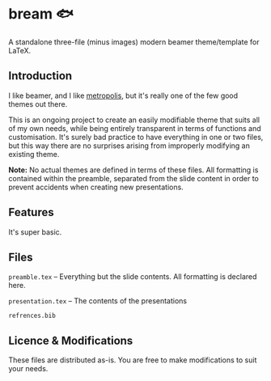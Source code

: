 # bream 🐟
A standalone three-file (minus images) modern beamer theme/template for LaTeX.

## Introduction

I like beamer, and I like [metropolis](https://github.com/matze/mtheme), but it's really one of the few good themes out there.

This is an ongoing project to create an easily modifiable theme that suits all of my own needs, while being entirely transparent in terms of functions and customisation. It's surely bad practice to have everything in one or two files, but this way there are no surprises arising from improperly modifying an existing theme.

**Note:** No actual themes are defined in terms of these files. All formatting is contained within the preamble, separated from the slide content in order to prevent accidents when creating new presentations.

## Features

It's super basic.

## Files

`preamble.tex` – Everything but the slide contents. All formatting is declared here.

`presentation.tex` – The contents of the presentations

`refrences.bib`

## Licence & Modifications

These files are distributed as-is. You are free to make modifications to suit your needs. 
